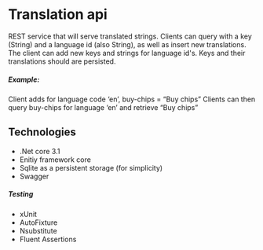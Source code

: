 # Translation api

REST service that will serve translated strings. Clients can query with a key (String) and a language id (also String), as well as insert new translations. The client can add new keys and strings for language id's. Keys and their translations should are persisted.

##### Example:
Client adds for language code ‘en’, buy-chips = “Buy chips”
Clients can then query buy-chips for language ‘en’ and retrieve “Buy chips”

## Technologies
- .Net core 3.1
- Enitiy framework core
- Sqlite as a persistent storage (for simplicity)
- Swagger
##### Testing
- xUnit
- AutoFixture
- Nsubstitute
- Fluent Assertions
